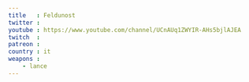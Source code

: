 ```yaml
---
title   : Feldunost
twitter : 
youtube : https://www.youtube.com/channel/UCnAUq1ZWYIR-AHs5bjlAJEA
twitch  : 
patreon : 
country : it
weapons :
    - lance
---
```


